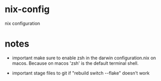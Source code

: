 # nix-config
nix configuration


# notes
- important make sure to enable zsh in the darwin configuration.nix on macos. Because on macos 'zsh' is the default terminal shell. 

- important stage files to git if "rebuild switch --flake" doesn't work
